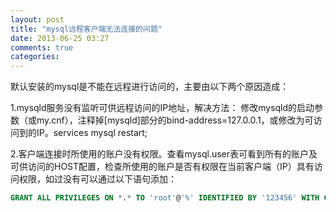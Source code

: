 ```yaml
---
layout: post
title: "mysql远程客户端无法连接的问题"
date: 2013-06-25 03:27
comments: true
categories: 
---
```


默认安装的mysql是不能在远程进行访问的，主要由以下两个原因造成：

1.mysqld服务没有监听可供远程访问的IP地址，解决方法：
修改mysqld的启动参数（或my.cnf），注释掉[mysqld]部分的bind-address=127.0.0.1，或修改为可访问到的IP。services mysql restart;

2.客户端连接时所使用的账户没有权限。查看mysql.user表可看到所有的账户及可供访问的HOST配置，检查所使用的账户是否有权限在当前客户端（IP）具有访问权限，如过没有可以通过以下语句添加：

``` sql
GRANT ALL PRIVILEGES ON *.* TO 'root'@'%' IDENTIFIED BY '123456' WITH GRANT OPTION;
```
